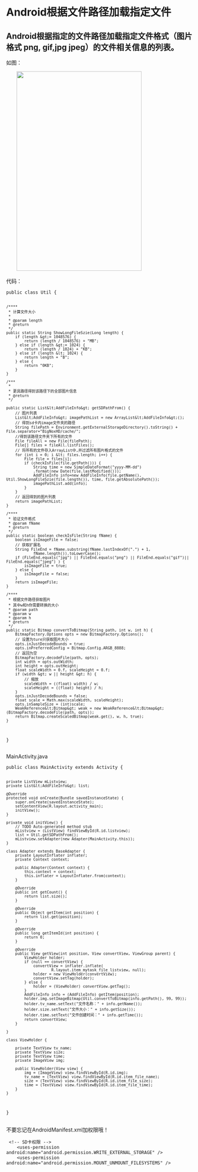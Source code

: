 # Android根据文件路径加载指定文件
<h2>Android根据指定的文件路径加载指定文件格式（图片格式 png, gif,jpg jpeg）的文件相关信息的列表。</h2> 
<p>如图：</p> 
<p>&nbsp; &nbsp; &nbsp; &nbsp;<img alt="" height="536" src="https://static.oschina.net/uploads/space/2017/0103/104810_cPRq_2945455.png" width="337"></p> 
<p>代码：</p> 
<pre><code class="language-java">public class Util {
	
	/****
	 * 计算文件大小
	 * 
	 * @param length
	 * @return
	 */
	public static String ShowLongFileSzie(Long length) {
		if (length &gt;= 1048576) {
			return (length / 1048576) + "MB";
		} else if (length &gt;= 1024) {
			return (length / 1024) + "KB";
		} else if (length &lt; 1024) {
			return length + "B";
		} else {
			return "0KB";
		}
	}
	
	/***
	 * 
	 * 更具路径得到该路径下的全部图片信息
	 * @return
	 */
	
	public static List&lt;AddFileInfo&gt; getSDPathFrom() {
        // 图片列表
        List&lt;AddFileInfo&gt; imagePathList = new ArrayList&lt;AddFileInfo&gt;();
        // 得到sd卡内image文件夹的路径 
        String filePath = Environment.getExternalStorageDirectory().toString() + File.separator+"BigNoxHD/cache/";
        //得到该路径文件夹下所有的文件
        File fileAll = new File(filePath);
        File[] files = fileAll.listFiles();
        // 将所有的文件存入ArrayList中,并过滤所有图片格式的文件
        for (int i = 0; i &lt; files.length; i++) {
            File file = files[i];
            if (checkIsFile(file.getPath())) {
            	String time = new SimpleDateFormat("yyyy-MM-dd")
				.format(new Date(file.lastModified()));
            	AddFileInfo info=new AddFileInfo(file.getName(), Util.ShowLongFileSzie(file.length()), time, file.getAbsolutePath());
                imagePathList.add(info);
            }
        }
        // 返回得到的图片列表
        return imagePathList;
    }

	/****
	 * 验证文件格式
	 * @param fName
	 * @return
	 */
	public static boolean checkIsFile(String fName) {
        boolean isImageFile = false;
        // 获取扩展名
        String FileEnd = fName.substring(fName.lastIndexOf(".") + 1,
                fName.length()).toLowerCase();
        if (FileEnd.equals("jpg") || FileEnd.equals("png") || FileEnd.equals("gif")|| FileEnd.equals("jpeg") ) {
            isImageFile = true;
        } else {
            isImageFile = false;
        }
        return isImageFile;
    }
	
	/****
	 * 根据文件路径获取图片
	 * 其中w和h你需要转换的大小
	 * @param path 
	 * @param w
	 * @param h
	 * @return
	 */
	public static Bitmap convertToBitmap(String path, int w, int h) {
		BitmapFactory.Options opts = new BitmapFactory.Options();
		// 设置为ture只获取图片大小
		opts.inJustDecodeBounds = true;
		opts.inPreferredConfig = Bitmap.Config.ARGB_8888;
		// 返回为空
		BitmapFactory.decodeFile(path, opts);
		int width = opts.outWidth;
		int height = opts.outHeight;
		float scaleWidth = 0.f, scaleHeight = 0.f;
		if (width &gt; w || height &gt; h) {
			// 缩放
			scaleWidth = ((float) width) / w;
			scaleHeight = ((float) height) / h;
		}
		opts.inJustDecodeBounds = false;
		float scale = Math.max(scaleWidth, scaleHeight);
		opts.inSampleSize = (int)scale;
		WeakReference&lt;Bitmap&gt; weak = new WeakReference&lt;Bitmap&gt;(BitmapFactory.decodeFile(path, opts));
		return Bitmap.createScaledBitmap(weak.get(), w, h, true);
	}
}
</code></pre> 
<p>MainActivity.java</p> 
<pre><code class="language-java">public class MainActivity extends Activity {

	private ListView mListview;
	private List&lt;AddFileInfo&gt; list;

	@Override
	protected void onCreate(Bundle savedInstanceState) {
		super.onCreate(savedInstanceState);
		setContentView(R.layout.activity_main);
		initView();
	}

	private void initView() {
		// TODO Auto-generated method stub
		mListview = (ListView) findViewById(R.id.listview);
		list = Util.getSDPathFrom();
		mListview.setAdapter(new Adapter(MainActivity.this));
	}

	class Adapter extends BaseAdapter {
		private LayoutInflater inflater;
		private Context context;

		public Adapter(Context context) {
			this.context = context;
			this.inflater = LayoutInflater.from(context);
		}

		@Override
		public int getCount() {
			return list.size();
		}

		@Override
		public Object getItem(int position) {
			return list.get(position);
		}

		@Override
		public long getItemId(int position) {
			return 0;
		}

		@Override
		public View getView(int position, View convertView, ViewGroup parent) {
			ViewHolder holder;
			if (null == convertView) {
				convertView = inflater.inflate(
						R.layout.item_mytask_file_listview, null);
				holder = new ViewHolder(convertView);
				convertView.setTag(holder);
			} else {
				holder = (ViewHolder) convertView.getTag();
			}
			AddFileInfo info = (AddFileInfo) getItem(position);
			holder.img.setImageBitmap(Util.convertToBitmap(info.getPath(), 99, 99));
			holder.tv_name.setText("文件名称：" + info.getName());
			holder.size.setText("文件大小：" + info.getSize());
			holder.time.setText("文件创建时间：" + info.getTime());
			return convertView;
		}

	}

	class ViewHolder {

		private TextView tv_name;
		private TextView size;
		private TextView time;
		private ImageView img;

		public ViewHolder(View view) {
			img = (ImageView) view.findViewById(R.id.img);
			tv_name = (TextView) view.findViewById(R.id.item_file_name);
			size = (TextView) view.findViewById(R.id.item_file_size);
			time = (TextView) view.findViewById(R.id.item_file_time);
		}
	}
}
</code></pre> 
<p>不要忘记在AndroidManifest.xml加权限哦！</p> 
<pre><code class="language-html"> &lt;!-- SD卡权限 --&gt;
    &lt;uses-permission android:name="android.permission.WRITE_EXTERNAL_STORAGE" /&gt;
    &lt;uses-permission android:name="android.permission.MOUNT_UNMOUNT_FILESYSTEMS" /&gt;</code></pre> 
<span id="OSC_h2_2"></span>
<h2>&nbsp;</h2> 
